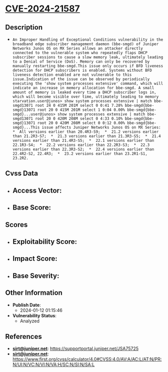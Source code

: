 
# [CVE-2024-21587](https://supportportal.juniper.net/JSA75725)

## Description

- `An Improper Handling of Exceptional Conditions vulnerability in the broadband edge subscriber management daemon (bbe-smgd) of Juniper Networks Junos OS on MX Series allows an attacker directly connected to the vulnerable system who repeatedly flaps DHCP subscriber sessions to cause a slow memory leak, ultimately leading to a Denial of Service (DoS). Memory can only be recovered by manually restarting bbe-smgd.This issue only occurs if BFD liveness detection for DHCP subscribers is enabled. Systems without BFD liveness detection enabled are not vulnerable to this issue.Indication of the issue can be observed by periodically executing the 'show system processes extensive' command, which will indicate an increase in memory allocation for bbe-smgd. A small amount of memory is leaked every time a DHCP subscriber logs in, which will become visible over time, ultimately leading to memory starvation.user@junos> show system processes extensive | match bbe-smgd13071 root 24 0 415M 201M select 0 0:41 7.28% bbe-smgd{bbe-smgd}13071 root 20 0 415M 201M select 1 0:04 0.00% bbe-smgd{bbe-smgd}...user@junos> show system processes extensive | match bbe-smgd13071 root 20 0 420M 208M select 0 4:33 0.10% bbe-smgd{bbe-smgd}13071 root 20 0 420M 208M select 0 0:12 0.00% bbe-smgd{bbe-smgd}...This issue affects Juniper Networks Junos OS on MX Series:  *  All versions earlier than 20.4R3-S9;  *  21.2 versions earlier than 21.2R3-S7;  *  21.3 versions earlier than 21.3R3-S5;  *  21.4 versions earlier than 21.4R3-S5;  *  22.1 versions earlier than 22.1R3-S4;  *  22.2 versions earlier than 22.2R3-S3;  *  22.3 versions earlier than 22.3R3-S2;  *  22.4 versions earlier than 22.4R2-S2, 22.4R3;  *  23.2 versions earlier than 23.2R1-S1, 23.2R2.`

## Cvss Data

- **Access Vector**:
  - 
- **Base Score**:
  - 

## Scores

- **Exploitability Score**:
  - 
- **Impact Score**:
  - 
- **Base Severity**:
  - 

## Other Information

- **Publish Date**:
  - 2024-01-12 01:15:46
- **Vulnerability Status**:
  - Analyzed

## References

- **sirt@juniper.net**: https://supportportal.juniper.net/JSA75725
- **sirt@juniper.net**: https://www.first.org/cvss/calculator/4.0#CVSS:4.0/AV:A/AC:L/AT:N/PR:N/UI:N/VC:N/VI:N/VA:H/SC:N/SI:N/SA:L
